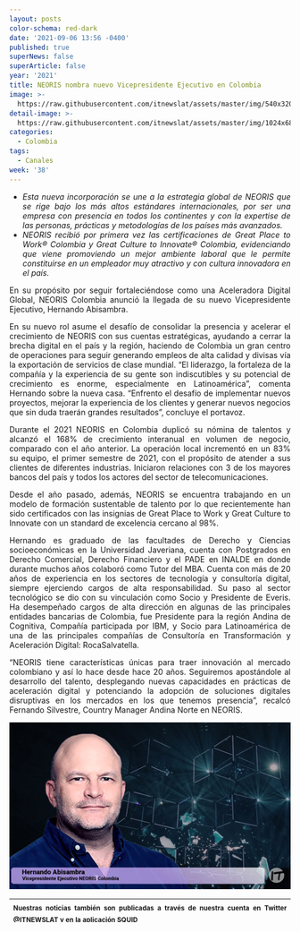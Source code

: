 ```yaml
---
layout: posts
color-schema: red-dark
date: '2021-09-06 13:56 -0400'
published: true
superNews: false
superArticle: false
year: '2021'
title: NEORIS nombra nuevo Vicepresidente Ejecutivo en Colombia
image: >-
  https://raw.githubusercontent.com/itnewslat/assets/master/img/540x320/Hernando-Abisambra-p.jpg
detail-image: >-
  https://raw.githubusercontent.com/itnewslat/assets/master/img/1024x680/Hernando-Abisambra-g.jpg
categories:
  - Colombia
tags:
  - Canales
week: '38'
---
```

<ul style="text-align: justify;">
	<li><em>Esta nueva incorporación se une a la estrategia global de NEORIS que se rige bajo los más altos estándares internacionales, por ser una empresa con presencia en todos los continentes y con la expertise de las personas, prácticas y metodologías de los países más avanzados.</em></li>
	<li><em>NEORIS recibió por primera vez las certificaciones de Great Place to Work® Colombia y Great Culture to Innovate® Colombia, evidenciando que viene promoviendo un mejor ambiente laboral que le permite constituirse en un empleador muy atractivo y con cultura innovadora en el país. </em></li>
</ul>
<p style="text-align: justify;">En su propósito por seguir fortaleciéndose como una Aceleradora Digital Global, NEORIS Colombia anunció la llegada de su nuevo Vicepresidente Ejecutivo, Hernando Abisambra.</p>
<p style="text-align: justify;">En su nuevo rol asume el desafío de consolidar la presencia y acelerar el crecimiento de NEORIS con sus cuentas estratégicas, ayudando a cerrar la brecha digital en el país y la región, haciendo de Colombia un gran centro de operaciones para seguir generando empleos de alta calidad y divisas vía la exportación de servicios de clase mundial. “El liderazgo, la fortaleza de la compañía y la experiencia de su gente son indiscutibles y su potencial de crecimiento es enorme, especialmente en Latinoamérica”, comenta Hernando sobre la nueva casa. “Enfrento el desafío de implementar nuevos proyectos, mejorar la experiencia de los clientes y generar nuevos negocios que sin duda traerán grandes resultados”, concluye el portavoz.</p>
<p style="text-align: justify;">Durante el 2021 NEORIS en Colombia duplicó su nómina de talentos y alcanzó el 168% de crecimiento interanual en volumen de negocio, comparado con el año anterior. La operación local incrementó en un 83% su equipo, el primer semestre de 2021, con el propósito de atender a sus clientes de diferentes industrias. Iniciaron relaciones con 3 de los mayores bancos del país y todos los actores del sector de telecomunicaciones.</p>
<p style="text-align: justify;">Desde el año pasado, además, NEORIS se encuentra trabajando en un modelo de formación sustentable de talento por lo que recientemente han sido certificados con las insignias de Great Place to Work y Great Culture to Innovate con un standard de excelencia cercano al 98%.</p>
<p style="text-align: justify;">Hernando es graduado de las facultades de Derecho y Ciencias socioeconómicas en la Universidad Javeriana, cuenta con Postgrados en Derecho Comercial, Derecho Financiero y el PADE en INALDE en donde durante muchos años colaboró como Tutor del MBA. Cuenta con más de 20 años de experiencia en los sectores de tecnología y consultoría digital, siempre ejerciendo cargos de alta responsabilidad. Su paso al sector tecnológico se dio con su vinculación como Socio y Presidente de Everis. Ha desempeñado cargos de alta dirección en algunas de las principales entidades bancarias de Colombia, fue Presidente para la región Andina de Cognitiva, Compañía participada por IBM, y Socio para Latinoamérica de una de las principales compañías de Consultoría en Transformación y Aceleración Digital: RocaSalvatella.</p>
<p style="text-align: justify;">“NEORIS tiene características únicas para traer innovación al mercado colombiano y así lo hace desde hace 20 años. Seguiremos apostándole al desarrollo del talento, desplegando nuevas capacidades en prácticas de aceleración digital y potenciando la adopción de soluciones digitales disruptivas en los mercados en los que tenemos presencia”, recalcó Fernando Silvestre, Country Manager Andina Norte en NEORIS.</p>

![](https://raw.githubusercontent.com/itnewslat/assets/master/img/540x320/Hernando-Abisambra-p.jpg)

<table style="height: 42px;" width="569">
<tbody>
<tr>
<td style="text-align: justify;"><sub><strong>Nuestras noticias también son publicadas a través de nuestra cuenta en Twitter <a href="https://twitter.com/itnewslat?lang=es">@ITNEWSLAT</a> y en la aplicación <a href="https://squidapp.co/en/">SQUID</a></strong></sub></td>
</tr>
</tbody>
</table>
